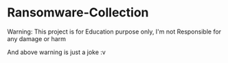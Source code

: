 # Ransomware-Collection

Warning: This project is for Education purpose only, I'm not Responsible for any damage or harm

And above warning is just a joke :v 
